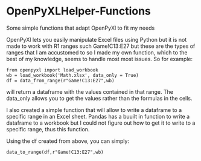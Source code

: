 # OpenPyXLHelper-Functions
Some simple functions that adapt OpenPyXl to fit my needs


OpenPyXl lets you easily manipulate Excel files using Python but it is not made to work with R1 ranges such Game!C13:E27 but these are the types of ranges that I am accustomed to so I made my own function, which to the best of my knowledge, seems to handle most most issues.
So for example: 
```
from openpyxl import load_workbook
wb = load_workbook('Math.xlsx', data_only = True)
df = data_from_range(r"Game!C13:E27",wb)

```

will return a dataframe with the values contained in that range. The data_only allows you to get the values rather than the formulas in the cells. 

I also created a simple function that will allow to write a dataframe to a specific range in an Excel sheet. Pandas has a buuilt in function to write a dataframe to a workbook but I could not figure out how to get it to write to a specific range, thus this function. 

Using the df created from above, you can simply:
```
data_to_range(df,r"Game!C13:E27",wb)
```

